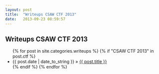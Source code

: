 ```yaml
---
layout: post
title:  "Writeups CSAW CTF 2013"
date:   2013-09-23 08:59:57
---
```


<h2>Writeups CSAW CTF 2013</h2>
<ul class='posts'>
    {% for post in site.categories.writeups %}
        {% if "CSAW CTF 2013" in post.ctf %}
        <li>
          <span>{{ post.date | date_to_string }}</span>
          &raquo;
          <a href='{{ post.url }}'>{{ post.title }}</a>
        </li>
        {% endif %}
    {% endfor %}
</ul>